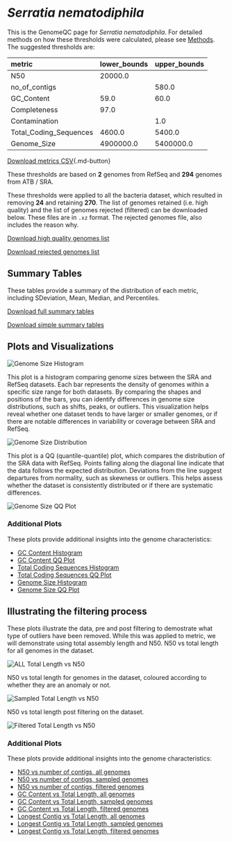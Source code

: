 # *Serratia nematodiphila*

This is the GenomeQC page for *Serratia nematodiphila*. For detailed methods on how these thresholds were calculated, please see [Methods](../../methods.md).
The suggested thresholds are: 

| metric                 | lower_bounds   | upper_bounds   |
|:-----------------------|:---------------|:---------------|
| N50                    | 20000.0        |                |
| no_of_contigs          |                | 580.0          |
| GC_Content             | 59.0           | 60.0           |
| Completeness           | 97.0           |                |
| Contamination          |                | 1.0            |
| Total_Coding_Sequences | 4600.0         | 5400.0         |
| Genome_Size            | 4900000.0      | 5400000.0      |

[Download metrics CSV](Serratia_nematodiphila_metrics.csv){.md-button}


These thresholds are based on **2** genomes from RefSeq and **294** genomes from ATB / SRA.

These thresholds were applied to all the bacteria dataset, which resulted in removing **24** and retaining **270**.
The list of genomes retained (i.e. high quality) and the list of genomes rejected (filtered) can be downloaded below. These files are in `.xz` format. The rejected genomes file, also includes the reason why.

[Download high quality genomes list](Serratia_nematodiphila_high_quality_genomes.csv.xz)


[Download rejected genomes list](Serratia_nematodiphila_filtered_out_genomes.csv.xz)



## Summary Tables
These tables provide a summary of the distribution of each metric, including SDeviation, Mean, Median, and Percentiles.

[Download full summary tables](summary.csv)

[Download simple summary tables](selected_summary.csv)

## Plots and Visualizations

![Genome Size Histogram](Genome_Size_refseq_histogram_kde.png)

This plot is a histogram comparing genome sizes between the SRA and RefSeq datasets. Each bar represents the density of genomes within a specific size range for both datasets. By comparing the shapes and positions of the bars, you can identify differences in genome size distributions, such as shifts, peaks, or outliers. This visualization helps reveal whether one dataset tends to have larger or smaller genomes, or if there are notable differences in variability or coverage between SRA and RefSeq.

![Genome Size Distribution](Genome_Size_refseq_histogram_kde.png)

This plot is a QQ (quantile-quantile) plot, which compares the distribution of the SRA data with RefSeq. Points falling along the diagonal line indicate that the data follows the expected distribution. Deviations from the line suggest departures from normality, such as skewness or outliers. This helps assess whether the dataset is consistently distributed or if there are systematic differences.

![Genome Size QQ Plot](Genome_Size_refseq_qqplot.png)

### Additional Plots

These plots provide additional insights into the genome characteristics:

- [GC Content Histogram](GC_Content_refseq_histogram_kde.png)
- [GC Content QQ Plot](GC_Content_refseq_qqplot.png)
- [Total Coding Sequences Histogram](Total_Coding_Sequences_refseq_histogram_kde.png)
- [Total Coding Sequences QQ Plot](Total_Coding_Sequences_refseq_qqplot.png)
- [Genome Size Histogram](Genome_Size_refseq_histogram_kde.png)
- [Genome Size QQ Plot](Genome_Size_refseq_qqplot.png)
## Illustrating the filtering process
These plots illustrate the data, pre and post filtering to demostrate what type of outliers have been removed. While this was applied to metric, we will demonstrate using total assembly length and N50.
N50 vs total length for all genomes in the dataset.

![ALL Total Length vs N50](Serratia_nematodiphila_all_total_length_N50.png)

N50 vs total length for genomes in the dataset, coloured according to whether they are an anomaly or not.

![Sampled Total Length vs N50](Serratia_nematodiphila_sample_total_length_N50.png)

N50 vs total length post filtering on the dataset.

![Filtered Total Length vs N50](Serratia_nematodiphila_filt_total_length_N50.png)

### Additional Plots

These plots provide additional insights into the genome characteristics:

- [N50 vs number of contigs, all genomes](Serratia_nematodiphila_all_N50_number.png)
- [N50 vs number of contigs, sampled genomes](Serratia_nematodiphila_sample_N50_number.png)
- [N50 vs number of contigs, filtered genomes](Serratia_nematodiphila_filt_N50_number.png)
- [GC Content vs Total Length, all genomes](Serratia_nematodiphila_all_total_length_GC_Content.png)
- [GC Content vs Total Length, sampled genomes](Serratia_nematodiphila_sample_total_length_GC_Content.png)
- [GC Content vs Total Length, filtered genomes](Serratia_nematodiphila_filt_total_length_GC_Content.png)
- [Longest Contig vs Total Length, all genomes](Serratia_nematodiphila_all_total_length_longest.png)
- [Longest Contig vs Total Length, sampled genomes](Serratia_nematodiphila_sample_total_length_longest.png)
- [Longest Contig vs Total Length, filtered genomes](Serratia_nematodiphila_filt_total_length_longest.png)
